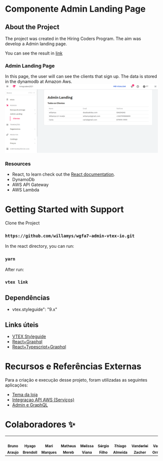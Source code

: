 # Componente Admin Landing Page

## About the Project

The project was created in the Hiring Coders Program. The aim was develop a Admin landing page.

You can see the result in [link](https://wgfa7--hiringcoders2021.myvtex.com/admin/iotraining)
 
 ### Admin Landing Page
 
 In this page, the user will can see the clients that sign up. The data is stored in the dynamodb at Amazon Aws.
 ![Main Page](https://github.com/willamys/wgfa7-admin-vtex-io/blob/master/docs/adminpage.PNG)


### Resources

- React, to learn check out the [React documentation](https://reactjs.org/).
- DynamoDb
- AWS API Gateway
- AWS Lambda

# Getting Started with Support

Clone the Project

### `https://github.com/willamys/wgfa7-admin-vtex-io.git`

In the react directory, you can run:

### `yarn`

After run:

### `vtex link`

## Dependências
- vtex.styleguide": "9.x"
  
## Links úteis
- [VTEX Styleguide](https://styleguide.vtex.com/)
- [React+Graphql](https://vtex.io/docs/getting-started/desenvolva-componentes-usando-vtex-io-e-react/6/)
- [React+Typescript+Graphql](https://www.apollographql.com/docs/react/v2/development-testing/static-typing/)


# Recursos e Referências Externas

Para a criação e execução desse projeto, foram utilizadas as seguintes aplicações:
- [Tema da loja](https://github.com/matheusmereb/hc-corebiz-27/)
- [Integraçao API AWS (Serviços)](https://github.com/matheusmereb/hc-corebiz-27-apis)
- [Admin e GraphQL](#)

# Colaboradores ✨
<table>
  <tr>
    <td align="center"><a href="https://github.com/brunotda"><img src="https://avatars0.githubusercontent.com/u/15007670?v=4" width="100px;" alt=""/><br /><sub><b>Bruno Araujo</b></sub></a></td>
    <td align="center"><a href="https://github.com/brendoll"><img src="https://avatars0.githubusercontent.com/u/5557733?v=4" width="100px;" alt=""/><br /><sub><b>Hyago Brendoll</b></sub></a></td>
    <td align="center"><a href="https://github.com/marim77"><img src="https://avatars0.githubusercontent.com/u/87247438?v=4" width="100px;" alt=""/><br /><sub><b>Mari Marques</b></sub></a></td>
    <td align="center"><a href="https://github.com/matheusmereb"><img src="https://avatars0.githubusercontent.com/u/79163839?v=4" width="100px;" alt=""/><br /><sub><b>Matheus Mereb</b></sub></a></td>
    <td align="center"><a href="https://github.com/melissareboucas"><img src="https://avatars0.githubusercontent.com/u/86539553?v=4" width="100px;" alt=""/><br /><sub><b>Melissa Viana</b></sub></a></td>
     <td align="center"><a href="https://github.com/sergiofdf"><img src="https://avatars0.githubusercontent.com/u/84455399?v=4" width="100px;" alt=""/><br /><sub><b>Sérgio Filho</b></sub></a></td>
    <td align="center"><a href="https://github.com/kyothiago"><img src="https://avatars0.githubusercontent.com/u/20112201?v=4" width="100px;" alt=""/><br /><sub><b>Thiago Almeida</b></sub></a></td>
    <td align="center"><a href="https://github.com/vanzacher"><img src="https://avatars0.githubusercontent.com/u/60407938?v=4" width="100px;" alt=""/><br /><sub><b>Vanderlei Zacher</b></sub></a></td>
    <td align="center"><a href="https://github.com/VanessaOrmonde"><img src="https://avatars0.githubusercontent.com/u/74844964?v=4" width="100px;" alt=""/><br /><sub><b>Vanessa Ormonde</b></sub></a></td>
    <td align="center"><a href="https://github.com/willamys"><img src="https://avatars0.githubusercontent.com/u/1679148?v=4" width="100px;" alt=""/><br /><sub><b>Willamys Araújo</b></sub></a></td>
  </tr>
</table>
